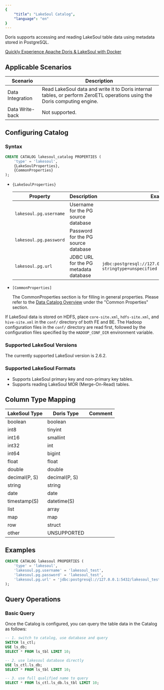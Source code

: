 ```yaml
---
{
    "title": "LakeSoul Catalog",
    "language": "en"
}
---
```


Doris supports accessing and reading LakeSoul table data using metadata stored in PostgreSQL.

[Quickly Experience Apache Doris & LakeSoul with Docker](../best-practices/doris-lakesoul.md)

## Applicable Scenarios

| Scenario   | Description                                               |
| ---------- | --------------------------------------------------------- |
| Data Integration | Read LakeSoul data and write it to Doris internal tables, or perform ZeroETL operations using the Doris computing engine. |
| Data Write-back | Not supported.                                       |

## Configuring Catalog

### Syntax

```sql
CREATE CATALOG lakesoul_catalog PROPERTIES (
    'type' = 'lakesoul',
    {LakeSoulProperties},
    {CommonProperties}
);
```

* `{LakeSoulProperties}`

  | Property                  | Description                           | Example |
  | ------------------------- | ------------------------------------- | ------- |
  | `lakesoul.pg.username`    | Username for the PG source database   |         |
  | `lakesoul.pg.password`    | Password for the PG source database   |         |
  | `lakesoul.pg.url`         | JDBC URL for the PG metadata database | `jdbc:postgresql://127.0.0.1:5432/lakesoul_test?stringtype=unspecified` |

* `[CommonProperties]`

  The CommonProperties section is for filling in general properties. Please refer to the [Data Catalog Overview](../catalog-overview.md) under the "Common Properties" section.

If LakeSoul data is stored on HDFS, place `core-site.xml`, `hdfs-site.xml`, and `hive-site.xml` in the `conf/` directory of both FE and BE. The Hadoop configuration files in the `conf/` directory are read first, followed by the configuration files specified by the `HADOOP_CONF_DIR` environment variable.

### Supported LakeSoul Versions

The currently supported LakeSoul version is 2.6.2.

### Supported LakeSoul Formats

- Supports LakeSoul primary key and non-primary key tables.
- Supports reading LakeSoul MOR (Merge-On-Read) tables.

## Column Type Mapping

| LakeSoul Type                        | Doris Type    | Comment                                |
| ---------------------------------- | ------------- | -------------------------------------- |
| boolean                            | boolean       |                                        |
| int8                            | tinyint       |                                        |
| int16                           | smallint      |                                        |
| int32                            | int           |                                        |
| int64                             | bigint        |                                        |
| float                              | float         |                                        |
| double                             | double        |                                        |
| decimal(P, S)                      | decimal(P, S) |                                        |
| string                            | string        |                                        |
| date                               | date          |                                        |
| timestamp(S)    						 | datetime(S)   | |
| list                              | array         |                                        |
| map                                | map           |                                        |
| row                                | struct        |                                        |
| other                              | UNSUPPORTED   |                                        |

## Examples

```sql
CREATE CATALOG lakesoul PROPERTIES (
    'type' = 'lakesoul',
    'lakesoul.pg.username' = 'lakesoul_test',
    'lakesoul.pg.password' = 'lakesoul_test',
    'lakesoul.pg.url' = 'jdbc:postgresql://127.0.0.1:5432/lakesoul_test?stringtype=unspecified'
);
```

## Query Operations

### Basic Query

Once the Catalog is configured, you can query the table data in the Catalog as follows:

```sql
-- 1. switch to catalog, use database and query
SWITCH ls_ctl;
USE ls_db;
SELECT * FROM ls_tbl LIMIT 10;

-- 2. use lakesoul database directly
USE ls_ctl.ls_db;
SELECT * FROM ls_tbl LIMIT 10;

-- 3. use full qualified name to query
SELECT * FROM ls_ctl.ls_db.ls_tbl LIMIT 10;
```
